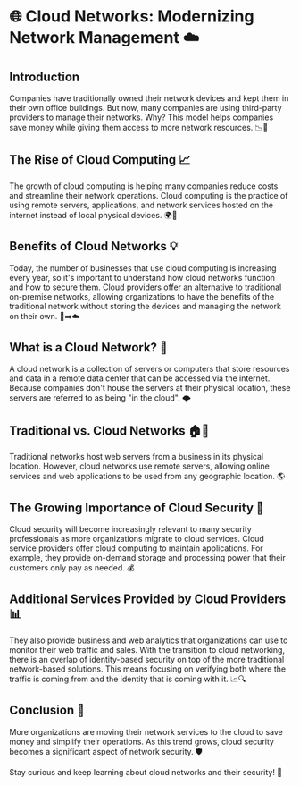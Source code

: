 # 🌐 Cloud Networks: Modernizing Network Management ☁️

## Introduction
Companies have traditionally owned their network devices and kept them in their own office buildings. But now, many companies are using third-party providers to manage their networks. Why? This model helps companies save money while giving them access to more network resources. 📉💼

## The Rise of Cloud Computing 📈
The growth of cloud computing is helping many companies reduce costs and streamline their network operations. Cloud computing is the practice of using remote servers, applications, and network services hosted on the internet instead of local physical devices. 🌍💾

## Benefits of Cloud Networks 💡
Today, the number of businesses that use cloud computing is increasing every year, so it's important to understand how cloud networks function and how to secure them. Cloud providers offer an alternative to traditional on-premise networks, allowing organizations to have the benefits of the traditional network without storing the devices and managing the network on their own. 🏢➡️☁️

## What is a Cloud Network? 🤔
A cloud network is a collection of servers or computers that store resources and data in a remote data center that can be accessed via the internet. Because companies don't house the servers at their physical location, these servers are referred to as being "in the cloud". 🌩️

## Traditional vs. Cloud Networks 🏠📡
Traditional networks host web servers from a business in its physical location. However, cloud networks use remote servers, allowing online services and web applications to be used from any geographic location. 🌎

## The Growing Importance of Cloud Security 🔐
Cloud security will become increasingly relevant to many security professionals as more organizations migrate to cloud services. Cloud service providers offer cloud computing to maintain applications. For example, they provide on-demand storage and processing power that their customers only pay as needed. 💰

## Additional Services Provided by Cloud Providers 📊
They also provide business and web analytics that organizations can use to monitor their web traffic and sales. With the transition to cloud networking, there is an overlap of identity-based security on top of the more traditional network-based solutions. This means focusing on verifying both where the traffic is coming from and the identity that is coming with it. 📈🔍

## Conclusion 🚀
More organizations are moving their network services to the cloud to save money and simplify their operations. As this trend grows, cloud security becomes a significant aspect of network security. 🛡️

Stay curious and keep learning about cloud networks and their security! 🌟
